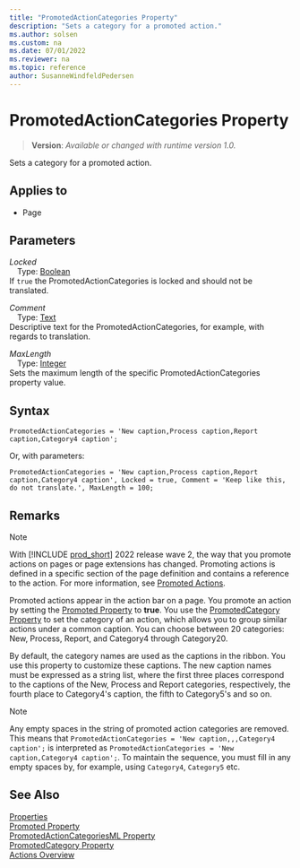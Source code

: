 ```yaml
---
title: "PromotedActionCategories Property"
description: "Sets a category for a promoted action."
ms.author: solsen
ms.custom: na
ms.date: 07/01/2022
ms.reviewer: na
ms.topic: reference
author: SusanneWindfeldPedersen
---
```

[//]: # (START>DO_NOT_EDIT)
[//]: # (IMPORTANT:Do not edit any of the content between here and the END>DO_NOT_EDIT.)
[//]: # (Any modifications should be made in the .xml files in the ModernDev repo.)
# PromotedActionCategories Property
> **Version**: _Available or changed with runtime version 1.0._

Sets a category for a promoted action.

## Applies to
-   Page

[//]: # (IMPORTANT: END>DO_NOT_EDIT)


## Parameters

*Locked*  
&emsp;Type: [Boolean](../methods-auto/boolean/boolean-data-type.md)  
If `true` the PromotedActionCategories is locked and should not be translated.  

*Comment*  
&emsp;Type: [Text](../methods-auto/text/text-data-type.md)  
Descriptive text for the PromotedActionCategories, for example, with regards to translation.

*MaxLength*  
&emsp;Type: [Integer](../methods-auto/integer/integer-data-type.md)  
Sets the maximum length of the specific PromotedActionCategories property value.

## Syntax

```AL
PromotedActionCategories = 'New caption,Process caption,Report caption,Category4 caption';
```

Or, with parameters:

```AL
PromotedActionCategories = 'New caption,Process caption,Report caption,Category4 caption', Locked = true, Comment = 'Keep like this, do not translate.', MaxLength = 100;
```

## Remarks  

> [!NOTE]  
> With [!INCLUDE [prod_short](../includes/prod_short.md)] 2022 release wave 2, the way that you promote actions on pages or page extensions has changed. Promoting actions is defined in a specific section of the page definition and contains a reference to the action. For more information, see [Promoted Actions](../devenv-promoted-actions.md).

Promoted actions appear in the action bar on a page. You promote an action by setting the [Promoted Property](devenv-promoted-property.md) to **true**. You use the  [PromotedCategory Property](devenv-promotedcategory-property.md) to set the category of an action, which allows you to group similar actions under a common caption. You can choose between 20 categories: New, Process, Report, and Category4 through Category20.

By default, the category names are used as the captions in the ribbon. You use this property to customize these captions. The new caption names must be expressed as a string list, where the first three places correspond to the captions of the New, Process and Report categories, respectively, the fourth place to Category4's caption, the fifth to Category5's and so on.

> [!NOTE]  
> Any empty spaces in the string of promoted action categories are removed. This means that `PromotedActionCategories = 'New caption,,,Category4 caption';` is interpreted as `PromotedActionCategories = 'New caption,Category4 caption';`. To maintain the sequence, you must fill in any empty spaces by, for example, using `Category4`, `Category5` etc.

## See Also  

[Properties](devenv-properties.md)  
[Promoted Property](devenv-promoted-property.md)  
[PromotedActionCategoriesML Property](devenv-promotedactioncategoriesml-property.md)  
[PromotedCategory Property](devenv-promotedcategory-property.md)  
[Actions Overview](../devenv-actions-overview.md)  
